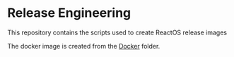 # Release Engineering

This repository contains the scripts used to create ReactOS release images

The docker image is created from the [Docker](Docker) folder.
